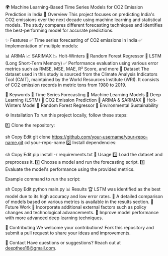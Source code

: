🌍 Machine Learning-Based Time Series Models for CO2 Emission Prediction in India
📌 Overview
This project focuses on predicting India's CO2 emissions over the next decade using machine learning and statistical models. The study compares different forecasting techniques and identifies the best-performing model for accurate predictions.

✨ Features
✅ Time series forecasting of CO2 emissions in India
✅ Implementation of multiple models:

📊 ARIMA
📈 SARIMAX
📉 Holt-Winters
🌲 Random Forest Regressor
🤖 LSTM (Long Short-Term Memory)
✅ Performance evaluation using various error metrics such as RMSE, MSE, MAE, R² Score, and more
📂 Dataset
The dataset used in this study is sourced from the Climate Analysis Indicators Tool (CAIT), maintained by the World Resources Institute (WRI). It consists of CO2 emission records in metric tons from 1980 to 2019.

🔑 Keywords
📌 Time Series Forecasting
📌 Machine Learning Models
📌 Deep Learning (LSTM)
📌 CO2 Emission Prediction
📌 ARIMA & SARIMAX
📌 Holt-Winters Model
📌 Random Forest Regressor
📌 Environmental Sustainability

⚙️ Installation
To run this project locally, follow these steps:

1️⃣ Clone the repository:

sh
Copy
Edit
git clone https://github.com/your-username/your-repo-name.git
cd your-repo-name
2️⃣ Install dependencies:

sh
Copy
Edit
pip install -r requirements.txt
🚀 Usage
1️⃣ Load the dataset and preprocess it.
2️⃣ Choose a model and run the forecasting script.
3️⃣ Evaluate the model's performance using the provided metrics.

Example command to run the script:

sh
Copy
Edit
python main.py
📊 Results
🏆 LSTM was identified as the best model due to its high accuracy and low error rates.
📌 A detailed comparison of models based on various metrics is available in the results section.
🔮 Future Work
🔹 Incorporate additional external factors such as policy changes and technological advancements.
🔹 Improve model performance with more advanced deep learning techniques.

🤝 Contributing
We welcome your contributions! Fork this repository and submit a pull request to share your ideas and improvements.

📧 Contact
Have questions or suggestions? Reach out at deepthee16@gmail.com.
